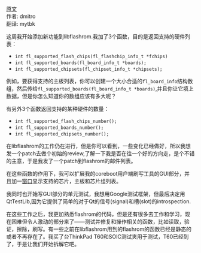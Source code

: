 <meta http-equiv='Content-Type' content='text/html; charset=utf-8' />

[原文](http://blogs.coreboot.org/blog/2015/06/12/gsoc-end-user-flash-tool-week-2/)    
作者: dmitro    
翻译: mytbk    

这周我开始添加新功能到libflashrom.我加了3个函数，目的是返回支持的硬件列表：
* `int fl_supported_flash_chips(fl_flashchip_info_t *fchips)`
* `int fl_supported_boards(fl_board_info_t *boards);`
* `int fl_supported_chipsets(fl_chipset_info_t *chipsets);`

例如，要获得支持的主板列表，你可以创建一个大小合适的`fl_board_info`结构数组，然后传给`fl_supported_boards(fl_board_info_t *boards)`,并且你让它填上数据，但是你怎么知道你的数组应该有多大呢？

有另外3个函数返回支持的某种硬件的数量：
* `int fl_supported_flash_chips_number();`
* `int fl_supported_boards_number();`
* `int fl_supported_chipsets_number();`

在libflashrom的工作仍在进行，但是你可以看到，一些变化已经做好，所以我想发一个patch去做个初始的review,了解一下我是否在往一个好的方向走，是个不错的主意，于是我发了一个patch到flashrom的邮件列表。

在这些函数的作用下，我可以扩展我的coreboot用户端刷写工具的GUI部分，并且加一[窗口](http://s7.postimg.org/ghpd95p6j/Supported_hardware.jpg)显示支持的芯片，主板和芯片组列表。

我同时也开始写GUI部分的单元测试，我想用Google测试框架，但最后决定用QtTestLib,因为它提供了简单的对于Qt的信号(signal)和槽(slot)的introspection.

在这些工作之后，我更加熟悉flashrom的代码，但是还有很多去工作和学习，现在困难但令人激动的部分来了——测试并修复和操作相关的函数，比如读取，验证，擦除，刷写。有一些之前在libflashrom用到的flashrom的函数已经是静态的或者不再存在了。我买了台ThinkPad T60和SOIC测试夹用于测试，T60已经到了，于是让我们开始拆解它吧。
